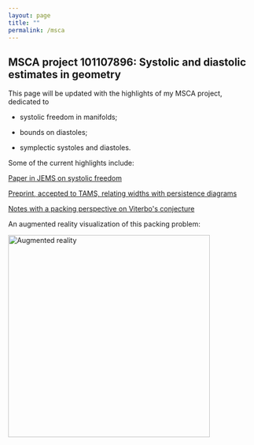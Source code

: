 ```yaml
---
layout: page
title: ""
permalink: /msca
---
```


## MSCA project 101107896: Systolic and diastolic estimates in geometry

This page will be updated with the highlights of my MSCA project, dedicated to

+ systolic freedom in manifolds;

+ bounds on diastoles;

+ symplectic systoles and diastoles.

Some of the current highlights include:

[Paper in JEMS on systolic freedom](https://ems.press/journals/jems/articles/14297929)

[Preprint, accepted to TAMS, relating widths with persistence diagrams]()

[Notes with a packing perspective on Viterbo's conjecture]({{site.baseurl}}/files/viterbo.pdf)

An augmented reality visualization of this packing problem:

<img src="{{site.baseurl}}/pics/billiard.gif" alt="Augmented reality" title="Augmented reality" height="410">
